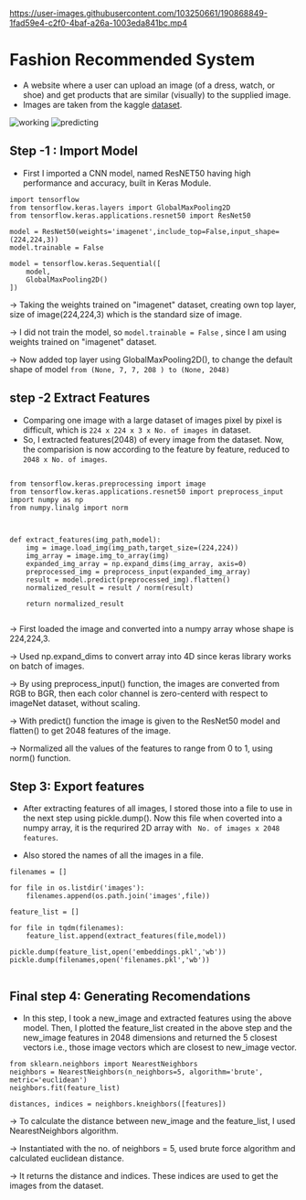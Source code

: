 
https://user-images.githubusercontent.com/103250661/190868849-1fad59e4-c2f0-4baf-a26a-1003eda841bc.mp4


# Fashion Recommended System

- A website where a user can upload an image (of a dress, watch, or shoe) and get products that are similar (visually) to the supplied image.
- Images are taken from the kaggle  [dataset](https://www.kaggle.com/paramaggarwal/fashion-product-images-small).



![working](https://user-images.githubusercontent.com/103250661/196235150-1c0b0e75-f674-4188-a4c5-8cc4d30813a9.png)
![predicting](https://user-images.githubusercontent.com/103250661/196235189-b6382535-c613-406c-b03a-b0b4bf0a1267.png)


Step -1 : Import Model
-
- First I imported a  CNN model, named ResNET50 having high performance and accuracy, built in Keras Module.

```
import tensorflow
from tensorflow.keras.layers import GlobalMaxPooling2D
from tensorflow.keras.applications.resnet50 import ResNet50

model = ResNet50(weights='imagenet',include_top=False,input_shape=(224,224,3))
model.trainable = False

model = tensorflow.keras.Sequential([
    model,
    GlobalMaxPooling2D()
])

```
-> Taking the weights trained on "imagenet" dataset, creating own top layer, size of image(224,224,3) which is the standard size of image.


-> I did not train the model, so ``` model.trainable = False ``` , since I am using weights trained on "imagenet" dataset.

-> Now added top layer using GlobalMaxPooling2D(), to change the default shape of model  ``` from (None, 7, 7, 208 ) to (None, 2048) ```


step -2 Extract Features
-
- Comparing one image with a large dataset of images pixel by pixel is difficult, which is ```224 x 224 x 3 x No. of images ```in dataset.
- So, I extracted features(2048) of every image from the dataset. Now, the comparision is now according to the feature by feature, reduced to ```2048 x No. of images```.


``` 

from tensorflow.keras.preprocessing import image
from tensorflow.keras.applications.resnet50 import preprocess_input
import numpy as np
from numpy.linalg import norm



def extract_features(img_path,model):
    img = image.load_img(img_path,target_size=(224,224))
    img_array = image.img_to_array(img)
    expanded_img_array = np.expand_dims(img_array, axis=0)
    preprocessed_img = preprocess_input(expanded_img_array)
    result = model.predict(preprocessed_img).flatten()
    normalized_result = result / norm(result)

    return normalized_result


```

-> First loaded the image and converted into a numpy array whose shape is 224,224,3.

-> Used np.expand_dims to convert array into 4D since keras library works on batch of images.

-> By using preprocess_input() function, the images are converted from RGB to BGR, then each color channel is zero-centerd with respect to imageNet dataset, without scaling.

-> With predict() function the image is given to the ResNet50 model and flatten() to get 2048 features of the image.

-> Normalized all the values of the features to range from 0 to 1, using norm() function.

Step 3: Export features
-
- After extracting features of all images, I stored those into a file to use in the next step using pickle.dump(). Now this file when coverted into a numpy array, it is the requrired  2D array with ``` No. of images x 2048 features```.

- Also  stored the names of all the images in a file.
``` 
filenames = []

for file in os.listdir('images'):
    filenames.append(os.path.join('images',file))

feature_list = []

for file in tqdm(filenames):
    feature_list.append(extract_features(file,model))

pickle.dump(feature_list,open('embeddings.pkl','wb'))
pickle.dump(filenames,open('filenames.pkl','wb'))


```

Final step 4: Generating Recomendations
-
- In this step, I took a new_image and extracted features using the above model. Then, I plotted the feature_list created in the above step and the new_image features in 2048 dimensions and returned the 5 closest vectors i.e., those image vectors which are closest to new_image vector.

```
from sklearn.neighbors import NearestNeighbors
neighbors = NearestNeighbors(n_neighbors=5, algorithm='brute', metric='euclidean')
neighbors.fit(feature_list)

distances, indices = neighbors.kneighbors([features])

```

-> To calculate the distance between new_image and the feature_list, I used NearestNeighbors algorithm.

-> Instantiated with the no. of neighbors = 5, used brute force algorithm and calculated euclidean distance.

-> It returns the distance and indices. These indices are used to get the images from the dataset.
